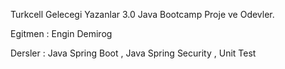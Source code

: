 <p2> Turkcell Gelecegi Yazanlar 3.0 Java Bootcamp Proje ve Odevler. </p2> 
 
  Egitmen : Engin Demirog 
  
  Dersler : Java Spring Boot , Java Spring Security , Unit Test
